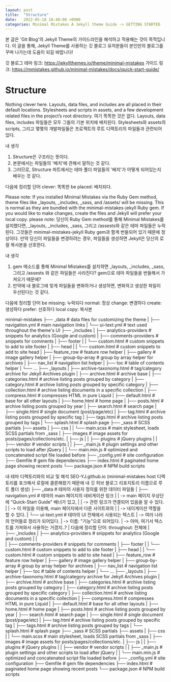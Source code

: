 ```yaml
---
layout: post
title:  "Structure"
date:   2022-05-18 18:48:00 +0900
categories: Minimal Mistakes A Jekyll theme Guide -> GETTING STARTED
---
```

본 글은 'Git Blog'의 Jekyll Theme의 가이드라인을 해석하고 적용해는 것이 목적입니다.
이 글을 통해, Jekyll Theme를 사용하는 깃 블로그 유저분들이 본인만의 블로그를 꾸며 나가는데 도움이 되길 바랍니다!

깃 블로그 테마 링크: 
    https://jekyllthemes.io/theme/minimal-mistakes
가이드 링크: https://mmistakes.github.io/minimal-mistakes/docs/quick-start-guide/

# Structure
Nothing clever here. Layouts, data files, and includes are all placed in their default locations. Stylesheets and scripts in assets, and a few development related files in the project’s root directory.
여기 똑똑한 것은 없다. Layouts, data files, includes 파일들은 모두 그들의 기본 위치에 배치된다.
Stylesheets와 assets의 scripts, 그리고 몇몇의 개발파일들은 프로젝트의 루트 디렉토리의 파일들과 관련되어 있다.

내 생각
1. Structure은 구조라는 뜻이다. 
2. 본문에서는 파일들의 '배치'에 관해서 말하는 것 같다.
3. 그러므로, Structure 파트에서는 테마 폴더 파일들의 '배치'가 어떻게 되어있는지 배우는 것 같다.

다음에 정리할 단어
clever: 똑똑한
be placed: 배치되다.


Please note: If you installed Minimal Mistakes via the Ruby Gem method, theme files like _layouts, _includes, _sass, and /assets/ will be missing. This is normal as they are bundled with the minimal-mistakes-jekyll Ruby gem. If you would like to make changes, create the files and Jekyll will prefer your local copy.
please note: 당신이 Ruby Gem method를 통해 Minimal Mistakes를 설치했다면, _layouts, _includes, _sass, 그리고 /assests와 같은 테마 파일들은 누락된다.
그것들은  minimal-mistakes-jekyll Ruby gem과 함계 번들되어 있기 때문에 정상이다.
만약 당신이 파일들을 변경하려는 경우, 파일들을 생성하면 Jekyll은 당신의 로컬 복사본을 선호한다.

내 생각
1. gem 메소드를 통해 Minimal Mistakes를 설치하면 
_layouts, _includes, _sass, 그리고 /assests 와 같은 파일들은 사라진다?
gem으로 테마 파일들을 번들해서 가져오기 때문에?
2. 만약에 내 블로그에 맞게 파일들을 변화하거나 생성하면, 변화하고 생성한 파일이 우선된다는 것 같다.

다음에 정리할 단어
be missing: 누락되다
normal: 정상
change: 변경하다
create: 생성하다
prefer: 선호하다
local copy: 복사본

minimal-mistakes
├── _data                      # data files for customizing the theme
|  ├── navigation.yml          # main navigation links
|  └── ui-text.yml             # text used throughout the theme's UI
├── _includes
|  ├── analytics-providers     # snippets for analytics (Google and custom)
|  ├── comments-providers      # snippets for comments
|  ├── footer
|  |  └── custom.html          # custom snippets to add to site footer
|  ├── head
|  |  └── custom.html          # custom snippets to add to site head
|  ├── feature_row             # feature row helper
|  ├── gallery                 # image gallery helper
|  ├── group-by-array          # group by array helper for archives
|  ├── nav_list                # navigation list helper
|  ├── toc                     # table of contents helper
|  └── ...
├── _layouts
|  ├── archive-taxonomy.html   # tag/category archive for Jekyll Archives plugin
|  ├── archive.html            # archive base
|  ├── categories.html         # archive listing posts grouped by category
|  ├── category.html           # archive listing posts grouped by specific category
|  ├── collection.html         # archive listing documents in a specific collection
|  ├── compress.html           # compresses HTML in pure Liquid
|  ├── default.html            # base for all other layouts
|  ├── home.html               # home page
|  ├── posts.html              # archive listing posts grouped by year
|  ├── search.html             # search page
|  ├── single.html             # single document (post/page/etc)
|  ├── tag.html                # archive listing posts grouped by specific tag
|  ├── tags.html               # archive listing posts grouped by tags
|  └── splash.html             # splash page
├── _sass                      # SCSS partials
├── assets
|  ├── css
|  |  └── main.scss            # main stylesheet, loads SCSS partials from _sass
|  ├── images                  # image assets for posts/pages/collections/etc.
|  ├── js
|  |  ├── plugins              # jQuery plugins
|  |  ├── vendor               # vendor scripts
|  |  ├── _main.js             # plugin settings and other scripts to load after jQuery
|  |  └── main.min.js          # optimized and concatenated script file loaded before </body>
├── _config.yml                # site configuration
├── Gemfile                    # gem file dependencies
├── index.html                 # paginated home page showing recent posts
└── package.json               # NPM build scripts

내 테마 디렉토리와의 비교 및 해석
SEO-YJ.github.io 
(minimal-mistakes host 디렉토리를 포크해서 로컬에 클론해왔기 때문에
내 깃 허브 블로그 리포지토리 이름으로 루트 폴더 생성)
├── _data                      # 테마의 사용자 정의를 위한 데이터 파일들
|  ├── navigation.yml          # 테마의 main 페이지의 네비게이션 링크
|  |                           -> main 페이지 우상단에 "Quick-Start Guide" 배너가 있고,
|  |                           -> 관련 링크가 연결되어 있음을 알 수 있다.
|  |                           -> 이 파일을 이용해, main 페이지에서 다른 사이트와의 
|  |                           -> 네이게이션 역할을 할 수 있다.
|  └── ui-text.yml             # 테마의 UI 전체에서 사용되는 텍스트
|                              -> 여러 나라의 언어들로 정리가 되어있다. 
|                              -> 이름: "기능"으로 되어있다.
|                              -> 아마, 여기서 텍스트를 가져와서 사용하는 거겠지..?
|                              다음에 정리할 단어: throughout: 전체에
|  
├── _includes
|  ├── analytics-providers     # snippets for analytics (Google and custom)
|  |                        
|  ├── comments-providers      # snippets for comments
|  ├── footer
|  |  └── custom.html          # custom snippets to add to site footer
|  ├── head
|  |  └── custom.html          # custom snippets to add to site head
|  ├── feature_row             # feature row helper
|  ├── gallery                 # image gallery helper
|  ├── group-by-array          # group by array helper for archives
|  ├── nav_list                # navigation list helper
|  ├── toc                     # table of contents helper
|  └── ...
├── _layouts
|  ├── archive-taxonomy.html   # tag/category archive for Jekyll Archives plugin
|  ├── archive.html            # archive base
|  ├── categories.html         # archive listing posts grouped by category
|  ├── category.html           # archive listing posts grouped by specific category
|  ├── collection.html         # archive listing documents in a specific collection
|  ├── compress.html           # compresses HTML in pure Liquid
|  ├── default.html            # base for all other layouts
|  ├── home.html               # home page
|  ├── posts.html              # archive listing posts grouped by year
|  ├── search.html             # search page
|  ├── single.html             # single document (post/page/etc)
|  ├── tag.html                # archive listing posts grouped by specific tag
|  ├── tags.html               # archive listing posts grouped by tags
|  └── splash.html             # splash page
├── _sass                      # SCSS partials
├── assets
|  ├── css
|  |  └── main.scss            # main stylesheet, loads SCSS partials from _sass
|  ├── images                  # image assets for posts/pages/collections/etc.
|  ├── js
|  |  ├── plugins              # jQuery plugins
|  |  ├── vendor               # vendor scripts
|  |  ├── _main.js             # plugin settings and other scripts to load after jQuery
|  |  └── main.min.js          # optimized and concatenated script file loaded before </body>
├── _config.yml                # site configuration
├── Gemfile                    # gem file dependencies
├── index.html                 # paginated home page showing recent posts
└── package.json               # NPM build scripts
